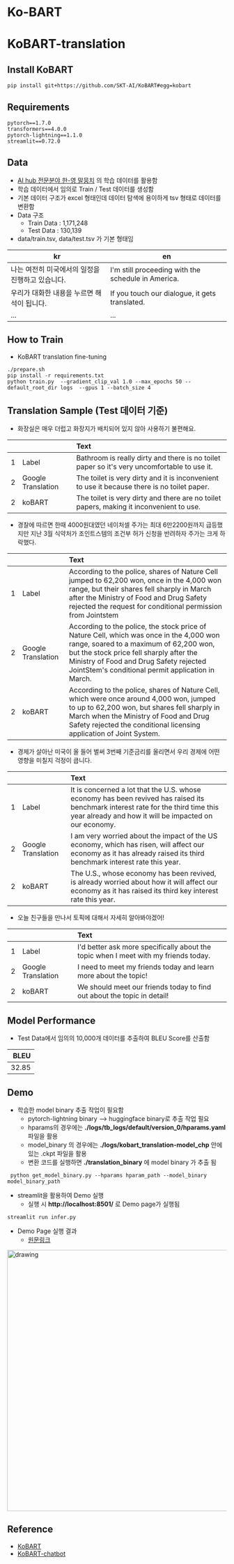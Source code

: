 # Ko-BART
# KoBART-translation

## Install KoBART
```
pip install git+https://github.com/SKT-AI/KoBART#egg=kobart
```

## Requirements
```
pytorch==1.7.0
transformers==4.0.0
pytorch-lightning==1.1.0
streamlit==0.72.0
```
## Data
- [AI hub 전문분야 한-영 말뭉치](https://aihub.or.kr/aidata/7974) 의 학습 데이터를 활용함
- 학습 데이터에서 임의로 Train / Test 데이터를 생성함
- 기본 데이터 구조가 excel 형태인데 데이터 탐색에 용이하게 tsv 형태로 데이터를 변환함
- Data 구조
    - Train Data : 1,171,248
    - Test Data : 130,139
- data/train.tsv, data/test.tsv 가 기본 형태임
  
| kr  | en |
|-------|--------|
|나는 여전히 미국에서의 일정을 진행하고 있습니다.| I'm still proceeding with the schedule in America. |  
|우리가 대화한 내용을 누르면 해석이 됩니다.|If you touch our dialogue, it gets translated.|
|...|...|

## How to Train
- KoBART translation fine-tuning
```
./prepare.sh
pip install -r requirements.txt
python train.py  --gradient_clip_val 1.0 --max_epochs 50 --default_root_dir logs  --gpus 1 --batch_size 4
```
## Translation Sample (Test 데이터 기준)
- 화장실은 매우 더럽고 화장지가 배치되어 있지 않아 사용하기 불편해요.

| ||Text|
|-------|:--------|:--------|
|1|Label|Bathroom is really dirty and there is no toilet paper so it's very uncomfortable to use it.|
|2|Google Translation|The toilet is very dirty and it is inconvenient to use it because there is no toilet paper.|
|2|koBART|The toilet is very dirty and there are no toilet papers, making it inconvenient to use.|

- 경찰에 따르면 한때 4000원대였던 네이처셀 주가는 최대 6만2200원까지 급등했지만 지난 3월 식약처가 조인트스템의 조건부 허가 신청을 반려하자 주가는 크게 하락했다.

| ||Text|
|-------|:--------|:--------|
|1|Label|According to the police, shares of Nature Cell jumped to 62,200 won, once in the 4,000 won range, but their shares fell sharply in March after the Ministry of Food and Drug Safety rejected the request for conditional permission from Jointstem|
|2|Google Translation|According to the police, the stock price of Nature Cell, which was once in the 4,000 won range, soared to a maximum of 62,200 won, but the stock price fell sharply after the Ministry of Food and Drug Safety rejected JointStem's conditional permit application in March.|
|2|koBART|According to the police, shares of Nature Cell, which were once around 4,000 won, jumped to up to 62,200 won, but shares fell sharply in March when the Ministry of Food and Drug Safety rejected the conditional licensing application of Joint System.|

- 경제가 살아난 미국이 올 들어 벌써 3번째 기준금리를 올리면서 우리 경제에 어떤 영향을 미칠지 걱정이 큽니다.

| ||Text|
|-------|:--------|:--------|
|1|Label|It is concerned a lot that the U.S. whose economy has been revived has raised its benchmark interest rate for the third time this year already and how it will be impacted on our economy.|
|2|Google Translation|I am very worried about the impact of the US economy, which has risen, will affect our economy as it has already raised its third benchmark interest rate this year.|
|2|koBART|The U.S., whose economy has been revived, is already worried about how it will affect our economy as it has raised its third key interest rate this year.|

- 오늘 친구들을 만나서 토픽에 대해서 자세히 알아봐야겠어!

| ||Text|
|-------|:--------|:--------|
|1|Label|I'd better ask more specifically about the topic when I meet with my friends today.|
|2|Google Translation|I need to meet my friends today and learn more about the topic!|
|2|koBART|We should meet our friends today to find out about the topic in detail!|

## Model Performance
- Test Data에서 임의의 10,000개 데이터를 추출하여 BLEU Score를 산출함
  
|BLEU|
|-------:|
|32.85|

## Demo
- 학습한 model binary 추출 작업이 필요함
   - pytorch-lightning binary --> huggingface binary로 추출 작업 필요
   - hparams의 경우에는 <b>./logs/tb_logs/default/version_0/hparams.yaml</b> 파일을 활용
   - model_binary 의 경우에는 <b>./logs/kobart_translation-model_chp</b> 안에 있는 .ckpt 파일을 활용
   - 변환 코드를 실행하면 <b>./translation_binary</b> 에 model binary 가 추출 됨
  
```
 python get_model_binary.py --hparams hparam_path --model_binary model_binary_path
```

- streamlit을 활용하여 Demo 실행
    - 실행 시 <b>http://localhost:8501/</b> 로 Demo page가 실행됨
```
streamlit run infer.py
```

- Demo Page 실행 결과
  - [원문링크](http://www.bloter.net/archives/499096)
  
<img src="imgs/demo.png" alt="drawing" style="width:600px;"/>

## Reference
- [KoBART](https://github.com/SKT-AI/KoBART)
- [KoBART-chatbot](https://github.com/haven-jeon/KoBART-chatbot)
